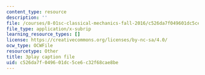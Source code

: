 ```yaml
---
content_type: resource
description: ''
file: /courses/8-01sc-classical-mechanics-fall-2016/c526da7f049601dc5ce6c32f68cae8be_n1cXiw3s72k.srt
file_type: application/x-subrip
learning_resource_types: []
license: https://creativecommons.org/licenses/by-nc-sa/4.0/
ocw_type: OCWFile
resourcetype: Other
title: 3play caption file
uid: c526da7f-0496-01dc-5ce6-c32f68cae8be
---
```

